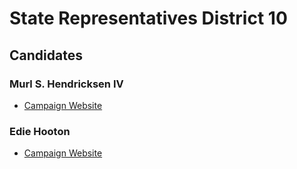 # State Representatives District 10

## Candidates

### Murl S. Hendricksen IV
* [Campaign Website][1]

### Edie Hooton 
* [Campaign Website][2]


[1]: https://murl4boulder.com/
[2]: https://www.ediehooton.com/
